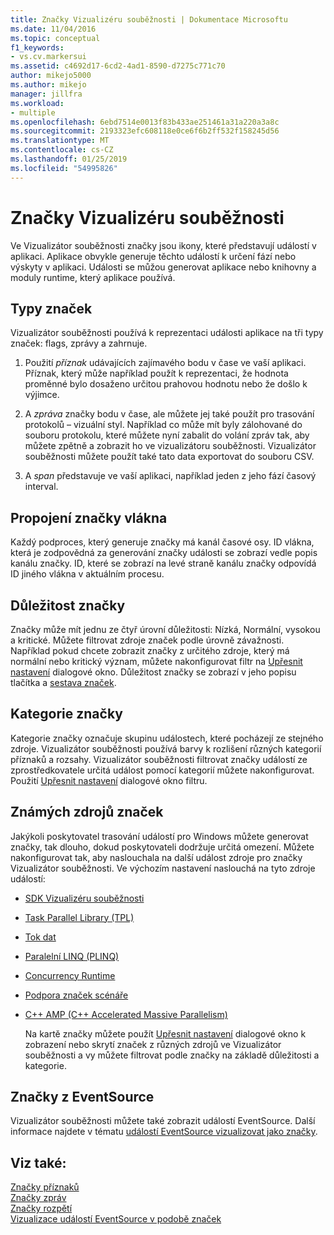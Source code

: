 ```yaml
---
title: Značky Vizualizéru souběžnosti | Dokumentace Microsoftu
ms.date: 11/04/2016
ms.topic: conceptual
f1_keywords:
- vs.cv.markersui
ms.assetid: c4692d17-6cd2-4ad1-8590-d7275c771c70
author: mikejo5000
ms.author: mikejo
manager: jillfra
ms.workload:
- multiple
ms.openlocfilehash: 6ebd7514e0013f83b433ae251461a31a220a3a8c
ms.sourcegitcommit: 2193323efc608118e0ce6f6b2ff532f158245d56
ms.translationtype: MT
ms.contentlocale: cs-CZ
ms.lasthandoff: 01/25/2019
ms.locfileid: "54995826"
---
```

# <a name="concurrency-visualizer-markers"></a>Značky Vizualizéru souběžnosti
Ve Vizualizátor souběžnosti značky jsou ikony, které představují událostí v aplikaci.  Aplikace obvykle generuje těchto událostí k určení fází nebo výskyty v aplikaci.  Události se můžou generovat aplikace nebo knihovny a moduly runtime, který aplikace používá.  
  
## <a name="kinds-of-markers"></a>Typy značek  
 Vizualizátor souběžnosti používá k reprezentaci události aplikace na tři typy značek: flags, zprávy a zahrnuje.  
  
1.  Použití *příznak* udávajících zajímavého bodu v čase ve vaší aplikaci.  Příznak, který může například použít k reprezentaci, že hodnota proměnné bylo dosaženo určitou prahovou hodnotu nebo že došlo k výjimce.  
  
2.  A *zpráva* značky bodu v čase, ale můžete jej také použít pro trasování protokolů – vizuální styl.  Například co může mít byly zálohované do souboru protokolu, které můžete nyní zabalit do volání zpráv tak, aby můžete zpětně a zobrazit ho ve vizualizátoru souběžnosti. Vizualizátor souběžnosti můžete použít také tato data exportovat do souboru CSV.  
  
3.  A *span* představuje ve vaší aplikaci, například jeden z jeho fází časový interval.  
  
## <a name="marker-linkage-to-threads"></a>Propojení značky vlákna  
 Každý podproces, který generuje značky má kanál časové osy.  ID vlákna, která je zodpovědná za generování značky události se zobrazí vedle popis kanálu značky.  ID, které se zobrazí na levé straně kanálu značky odpovídá ID jiného vlákna v aktuálním procesu.  
  
## <a name="marker-importance"></a>Důležitost značky  
 Značky může mít jednu ze čtyř úrovní důležitosti: Nízká, Normální, vysokou a kritické.  Můžete filtrovat zdroje značek podle úrovně závažnosti.  Například pokud chcete zobrazit značky z určitého zdroje, který má normální nebo kritický význam, můžete nakonfigurovat filtr na [Upřesnit nastavení](../profiling/advanced-settings-dialog-box-concurrency-visualizer.md) dialogové okno. Důležitost značky se zobrazí v jeho popisu tlačítka a [sestava značek](../profiling/markers-report.md).  
  
## <a name="marker-category"></a>Kategorie značky  
 Kategorie značky označuje skupinu událostech, které pocházejí ze stejného zdroje.  Vizualizátor souběžnosti používá barvy k rozlišení různých kategorií příznaků a rozsahy. Vizualizátor souběžnosti filtrovat značky událostí ze zprostředkovatele určitá událost pomocí kategorií můžete nakonfigurovat.  Použití [Upřesnit nastavení](../profiling/advanced-settings-dialog-box-concurrency-visualizer.md) dialogové okno filtru.  
  
## <a name="known-sources-of-markers"></a>Známých zdrojů značek  
 Jakýkoli poskytovatel trasování událostí pro Windows můžete generovat značky, tak dlouho, dokud poskytovateli dodržuje určitá omezení. Můžete nakonfigurovat tak, aby naslouchala na další událost zdroje pro značky Vizualizátor souběžnosti. Ve výchozím nastavení naslouchá na tyto zdroje událostí:  
  
- [SDK Vizualizéru souběžnosti](../profiling/concurrency-visualizer-sdk.md)  
  
- [Task Parallel Library (TPL)](/dotnet/standard/parallel-programming/task-parallel-library-tpl)  
  
- [Tok dat](/dotnet/standard/parallel-programming/dataflow-task-parallel-library)  
  
- [Paralelní LINQ (PLINQ)](/dotnet/standard/parallel-programming/parallel-linq-plinq)  
  
- [Concurrency Runtime](/cpp/parallel/concrt/concurrency-runtime)  
  
- [Podpora značek scénáře](/previous-versions/visualstudio/visual-studio-2010/dd984115\(v\=vs.100\))  
  
- [C++ AMP (C++ Accelerated Massive Parallelism)](/cpp/parallel/amp/cpp-amp-cpp-accelerated-massive-parallelism)  
  
  Na kartě značky můžete použít [Upřesnit nastavení](../profiling/advanced-settings-dialog-box-concurrency-visualizer.md) dialogové okno k zobrazení nebo skrytí značek z různých zdrojů ve Vizualizátor souběžnosti a vy můžete filtrovat podle značky na základě důležitosti a kategorie.  
  
## <a name="markers-from-eventsource"></a>Značky z EventSource  
 Vizualizátor souběžnosti můžete také zobrazit událostí EventSource.  Další informace najdete v tématu [událostí EventSource vizualizovat jako značky](../profiling/visualizing-eventsource-events-as-markers.md).  
  
## <a name="see-also"></a>Viz také:  
 [Značky příznaků](../profiling/flag-markers.md)   
 [Značky zpráv](../profiling/message-markers.md)   
 [Značky rozpětí](../profiling/span-markers.md)   
 [Vizualizace událostí EventSource v podobě značek](../profiling/visualizing-eventsource-events-as-markers.md)
